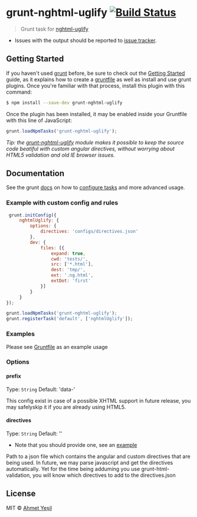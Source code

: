 # grunt-nghtml-uglify [![Build Status](https://secure.travis-ci.org/narzac/grunt-nghtml-uglify.svg?branch=master)](http://travis-ci.org/narzac/grunt-nghtml-uglify)

> Grunt task for [nghtml-uglify](https://github.com/narzac/nghtml-uglify/)

* Issues with the output should be reported to
  [issue tracker](https://github.com/narzac/nghtml-uglify/issues).

## Getting Started

If you haven't used [grunt](http://gruntjs.com/) before, be sure to check out the
[Getting Started](http://gruntjs.com/getting-started) guide,
as it explains how to create a [gruntfile](http://gruntjs.com/sample-gruntfile)
as well as install and use grunt plugins. Once you're familiar with that process,
install this plugin with this command:

```bash
$ npm install --save-dev grunt-nghtml-uglify
```

Once the plugin has been installed, it may be enabled inside your Gruntfile with
this line of JavaScript:


```js
grunt.loadNpmTasks('grunt-nghtml-uglify');
```

*Tip: the [grunt-nghtml-uglify](https://github.com/nazrac/grunt-nghtml-uglify)
module makes  it possible to keep the
source code beatiful with custom angular directives, without worrying about HTML5
validation and old IE browser issues.*

## Documentation

See the grunt [docs](https://github.com/gruntjs/grunt/wiki) on how to
[configure tasks](https://github.com/gruntjs/grunt/wiki/Configuring-tasks)
 and more advanced usage.

### Example with custom config and rules

```js
 grunt.initConfig({
     nghtmlUglify: {
         options: {
             directives: 'configs/directives.json'
         },
         dev: {
             files: [{
                 expand: true,
                 cwd: 'tests/',
                 src: ['*.html'],
                 dest: 'tmp/',
                 ext: '.ng.html',
                 extDot: 'first'
             }]
         }
     }
});

grunt.loadNpmTasks('grunt-nghtml-uglify');
grunt.registerTask('default', ['nghtmlUglify']);
```

### Examples

Please see [Gruntfile](https://github.com/narzac/grunt-nghtml-uglify/blob/master/Gruntfile.js)
as an example usage

### Options


#### prefix

Type: `String`
Default: 'data-'

This config exist in case of a possible XHTML support in future release, you may safelyskip it
if you are already using HTML5.

#### directives

Type: `String`
Default: ''

* Note that you should provide one, see an
[example](https://github.com/narzac/grunt-nghtml-uglify/blob/master/configs/directives.json)

Path to a json file which contains the angular and custom directives that are being used.
In future, we may parse javascript and get the directives automatically. Yet for the time being
adduming you use grunt-html-validation, you will know which directives to add to the directives.json


## License

MIT © [Ahmet Yeşil](http://narzac.me)
